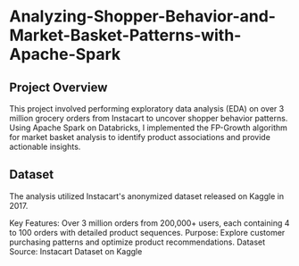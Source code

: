 # Analyzing-Shopper-Behavior-and-Market-Basket-Patterns-with-Apache-Spark

## Project Overview
This project involved performing exploratory data analysis (EDA) on over 3 million grocery orders from Instacart to uncover shopper behavior patterns. Using Apache Spark on Databricks, I implemented the FP-Growth algorithm for market basket analysis to identify product associations and provide actionable insights.

## Dataset
The analysis utilized Instacart's anonymized dataset released on Kaggle in 2017.

Key Features: Over 3 million orders from 200,000+ users, each containing 4 to 100 orders with detailed product sequences.
Purpose: Explore customer purchasing patterns and optimize product recommendations.
Dataset Source: Instacart Dataset on Kaggle
